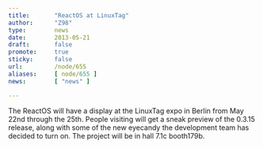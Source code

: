 ```yaml
---
title:       "ReactOS at LinuxTag"
author:      "Z98"
type:        news
date:        2013-05-21
draft:       false
promote:     true
sticky:      false
url:         /node/655
aliases:     [ node/655 ]
news:        [ "news" ]

---
```


<p>The ReactOS will have a display at the LinuxTag expo in Berlin from May 22nd through the 25th. People visiting will get a sneak preview of the 0.3.15 release, along with some of the new eyecandy the development team has decided to turn on. The project will be in hall 7.1c booth179b.</p>
